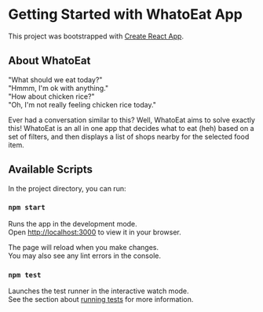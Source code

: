 # Getting Started with WhatoEat App

This project was bootstrapped with [Create React App](https://github.com/facebook/create-react-app).

## About WhatoEat

"What should we eat today?" <br/>
                                        "Hmmm, I'm ok with anything." <br/>
"How about chicken rice?" <br/>
                                        "Oh, I'm not really feeling chicken rice today."<br/>

Ever had a conversation similar to this? Well, WhatoEat aims to solve exactly this! WhatoEat is an all in one app that decides what to eat (heh) based on a set of filters, and then displays a list of shops nearby for the selected food item. 

## Available Scripts

In the project directory, you can run:

### `npm start`

Runs the app in the development mode.\
Open [http://localhost:3000](http://localhost:3000) to view it in your browser.

The page will reload when you make changes.\
You may also see any lint errors in the console.

### `npm test`

Launches the test runner in the interactive watch mode.\
See the section about [running tests](https://facebook.github.io/create-react-app/docs/running-tests) for more information.


